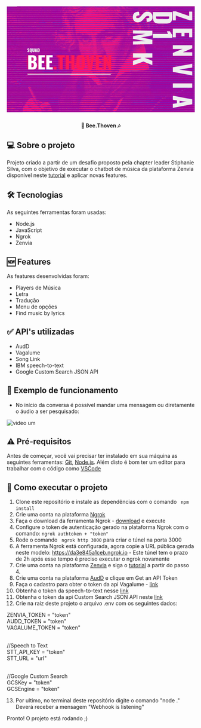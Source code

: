 <h1 align="center">
    <img alt="Bee.thoven" title="Bee.thoven" src="./assets/banner.png" />
</h1>

<h4 align="center"> 
	🐝 Bee.Thoven 🎶
</h4>

## 💻 Sobre o projeto

Projeto criado a partir de um desafio proposto pela chapter leader Stiphanie Silva, com o objetivo de executar o chatbot de música da plataforma Zenvia disponível neste <a href="https://www.zenvia.com/blog/developers/whatsapp-bot-nodejs/">tutorial</a> e aplicar novas features. 

## 🛠 Tecnologias

As seguintes ferramentas foram usadas:

- Node.js
- JavaScript
- Ngrok
- Zenvia

## 🆕 Features

As features desenvolvidas foram:

- Players de Música
- Letra
- Tradução
- Menu de opções
- Find music by lyrics

## ✅ API's utilizadas

- AudD
- Vagalume
- Song Link
- IBM speech-to-text 
- Google Custom Search JSON API

## 🎉 Exemplo de funcionamento

- No início da conversa é possível mandar uma mensagem ou diretamente o áudio a ser pesquisado:

<img src="./assets/video1.gif" alt="video um"  width="150" />



## ⚠️ Pré-requisitos

Antes de começar, você vai precisar ter instalado em sua máquina as seguintes ferramentas:
[Git](https://git-scm.com), [Node.js](https://nodejs.org/en/). 
Além disto é bom ter um editor para trabalhar com o código como [VSCode](https://code.visualstudio.com/)


## 🚀 Como executar o projeto

1. Clone este repositório e instale as dependências com o comando <code> npm install </code>
2. Crie uma conta na plataforma <a href="https://ngrok.com/">Ngrok</a> 
3. Faça o download da ferramenta Ngrok - <a href="https://ngrok.com/download">download</a> e execute
4. Configure o token de autenticação gerado na plataforma Ngrok com o comando: <code>ngrok authtoken + "token"</code>
5. Rode o comando <code> ngrok http 3000</code> para criar o túnel na porta 3000
6. A ferramenta Ngrok está configurada, agora copie a URL pública gerada neste modelo: https://da3e845a1ceb.ngrok.io - Este túnel tem o prazo de 2h após esse tempo é preciso executar o ngrok novamente
7. Crie uma conta na plataforma <a href="https://app.zenvia.com">Zenvia</a> e siga o <a href="https://www.zenvia.com/blog/developers/whatsapp-bot-nodejs/">tutorial</a> a partir do passo 4.
8. Crie uma conta na plataforma <a href="https://audd.io/">AudD</a> e clique em Get an API Token
9. Faça o cadastro para obter o token da api Vagalume - <a href="https://api.vagalume.com.br/">link</a>
10. Obtenha o token da speech-to-text nesse <a href="https://cloud.ibm.com/catalog/services/speech-to-text">link</a>
11. Obtenha o token da api Custom Search JSON API neste <a href="https://developers.google.com/custom-search/v1/overview">link</a> 
12. Crie na raiz deste projeto o arquivo .env com os seguintes dados:
  
  ZENVIA_TOKEN = "token" <br>
  AUDD_TOKEN = "token" <br>
  VAGALUME_TOKEN = "token" <br><br>

  //Speech to Text <br>
  STT_API_KEY = "token" <br>
  STT_URL = "url" <br><br>

  //Google Custom Search <br>
  GCSKey = "token" <br>
  GCSEngine = "token" <br>

13. Por ultimo, no terminal deste repositório digite o comando "node ." 
Deverá receber a mensagem "Webhook is listening"

Pronto! O projeto está rodando ;)

